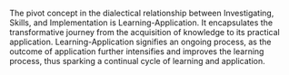 
The pivot concept in the dialectical relationship between Investigating, Skills, and Implementation is Learning-Application. It encapsulates the transformative journey from the acquisition of knowledge to its practical application. Learning-Application signifies an ongoing process, as the outcome of application further intensifies and improves the learning process, thus sparking a continual cycle of learning and application.

